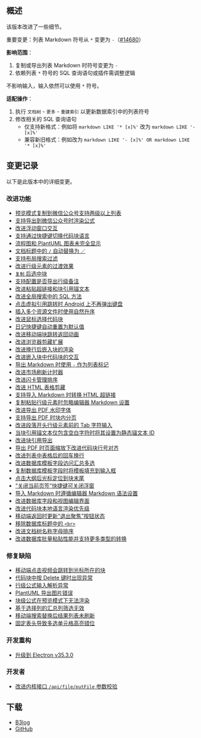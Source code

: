## 概述

该版本改进了一些细节。

重要变更：列表 Markdown 符号从 `*` 变更为 `-`（[#14680](https://github.com/siyuan-note/siyuan/issues/14680)）

**影响范围**：

1. 复制或导出列表 Markdown 时符号变更为 `-`
2. 依赖列表 `*` 符号的 SQL 查询语句或插件需调整逻辑

不影响输入，输入依然可以使用 `*` 符号。

**适配操作**：

1. 执行 `文档树` - `更多` - `重建索引` 以更新数据索引中的列表符号
2. 修改相关的 SQL 查询语句
   * 仅支持新格式：例如将 `markdown LIKE '* [x]%'` 改为 `markdown LIKE '- [x]%'`
   * 兼容新旧格式：例如改为 `markdown LIKE '- [x]%' OR markdown LIKE '* [x]%'`

## 变更记录

以下是此版本中的详细变更。

### 改进功能

* [预览模式复制到微信公众号支持两级以上列表](https://github.com/siyuan-note/siyuan/issues/11276)
* [支持导出到微信公众号时渲染公式](https://github.com/siyuan-note/siyuan/issues/12571)
* [改进浮动窗口交互](https://github.com/siyuan-note/siyuan/issues/13296)
* [支持通过快捷键切换代码块语言](https://github.com/siyuan-note/siyuan/issues/14126)
* [流程图和 PlantUML 图表未完全显示](https://github.com/siyuan-note/siyuan/issues/14132)
* [文档标题中的 `/` 自动替换为 `／`](https://github.com/siyuan-note/siyuan/issues/14134)
* [支持布局搜索过滤](https://github.com/siyuan-note/siyuan/issues/14176)
* [改进行级元素的过渡效果](https://github.com/siyuan-note/siyuan/issues/14290)
* [`复制` 后选中块](https://github.com/siyuan-note/siyuan/issues/14567)
* [支持配置是否导出行级备注](https://github.com/siyuan-note/siyuan/issues/14605)
* [改进粘贴超链接和块引用锚文本](https://github.com/siyuan-note/siyuan/issues/14625)
* [改进全局搜索中的 SQL 方法](https://github.com/siyuan-note/siyuan/issues/14641)
* [点击虚拟引用跳转时 Android 上不再弹出键盘](https://github.com/siyuan-note/siyuan/issues/14642)
* [插入多个资源文件时使用自然升序](https://github.com/siyuan-note/siyuan/issues/14643)
* [改进鼠标选择代码块](https://github.com/siyuan-note/siyuan/pull/14646)
* [日记快捷键自动重置为默认值](https://github.com/siyuan-note/siyuan/issues/14652)
* [改进移动端块跳转返回动画](https://github.com/siyuan-note/siyuan/issues/14655)
* [改进浏览器剪藏扩展](https://github.com/siyuan-note/siyuan/issues/14669)
* [改进换行后嵌入块的渲染](https://github.com/siyuan-note/siyuan/issues/14672)
* [改进嵌入块中代码块的交互](https://github.com/siyuan-note/siyuan/issues/14678)
* [导出 Markdown 时使用 `-` 作为列表标记](https://github.com/siyuan-note/siyuan/issues/14680)
* [改进市场刷新计时器](https://github.com/siyuan-note/siyuan/issues/14685)
* [改进闪卡管理排序](https://github.com/siyuan-note/siyuan/issues/14686)
* [改进 HTML 表格剪藏](https://github.com/siyuan-note/siyuan/issues/14688)
* [支持导入 Markdown 时转换 HTML 超链接](https://github.com/siyuan-note/siyuan/issues/14689)
* [复制粘贴行级元素时忽略编辑器 Markdown 设置](https://github.com/siyuan-note/siyuan/issues/14690)
* [改进导出 PDF 水印字体](https://github.com/siyuan-note/siyuan/issues/14693)
* [支持导出 PDF 时块内分页](https://github.com/siyuan-note/siyuan/issues/14702)
* [改进段落开头行级元素前的 Tab 字符输入](https://github.com/siyuan-note/siyuan/issues/14703)
* [当块引用锚文本仅包含空白字符时将其设置为静态锚文本 ID](https://github.com/siyuan-note/siyuan/issues/14704)
* [改进块引用导出](https://github.com/siyuan-note/siyuan/issues/14710)
* [导出 PDF 时页面缩放下改进代码块行号对齐](https://github.com/siyuan-note/siyuan/issues/14719)
* [改进列表中表格后的回车换行](https://github.com/siyuan-note/siyuan/issues/14720)
* [改进数据库模板字段访问汇总多选](https://github.com/siyuan-note/siyuan/issues/14723)
* [复制数据库模板字段时将模板填充到输入框](https://github.com/siyuan-note/siyuan/issues/14724)
* [点击大纲后光标定位到块末尾](https://github.com/siyuan-note/siyuan/issues/14725)
* [“关闭当前页签”快捷键可关闭浮窗](https://github.com/siyuan-note/siyuan/issues/14729)
* [导入 Markdown 时遵循编辑器 Markdown 语法设置](https://github.com/siyuan-note/siyuan/issues/14731)
* [改进数据库字段和视图编辑界面](https://github.com/siyuan-note/siyuan/issues/14765)
* [改进代码块本地语言渲染优先级](https://github.com/siyuan-note/siyuan/issues/14767)
* [移动端返回时更新“退出聚焦”按钮状态](https://github.com/siyuan-note/siyuan/issues/14769)
* [移除数据库标题中的 `<br>`](https://github.com/siyuan-note/siyuan/issues/14770)
* [改进文档树名称字母排序](https://github.com/siyuan-note/siyuan/issues/14773)
* [改进数据库批量粘贴性能并支持更多类型的转换](https://github.com/siyuan-note/siyuan/issues/14780)

### 修复缺陷

* [移动端点击视频会跳转到光标所在的块](https://github.com/siyuan-note/siyuan/issues/14569)
* [代码块中按 Delete 键时出现异常](https://github.com/siyuan-note/siyuan/issues/14645)
* [行级公式输入解析异常](https://github.com/siyuan-note/siyuan/issues/14666)
* [PlantUML 导出图片错误](https://github.com/siyuan-note/siyuan/issues/14668)
* [块级公式在预览模式下无法渲染](https://github.com/siyuan-note/siyuan/issues/14671)
* [基于选择列的汇总列筛选无效](https://github.com/siyuan-note/siyuan/issues/14706)
* [移动端搜索替换后结果列表未刷新](https://github.com/siyuan-note/siyuan/issues/14715)
* [固定表头导致多选单元格高亮错位](https://github.com/siyuan-note/siyuan/issues/14777)

### 开发重构

* [升级到 Electron v35.3.0](https://github.com/siyuan-note/siyuan/issues/14660)

### 开发者

* [改进内核接口 `/api/file/putFile` 参数校验](https://github.com/siyuan-note/siyuan/issues/14658)

## 下载

* [B3log](https://b3log.org/siyuan/download.html)
* [GitHub](https://github.com/siyuan-note/siyuan/releases)
